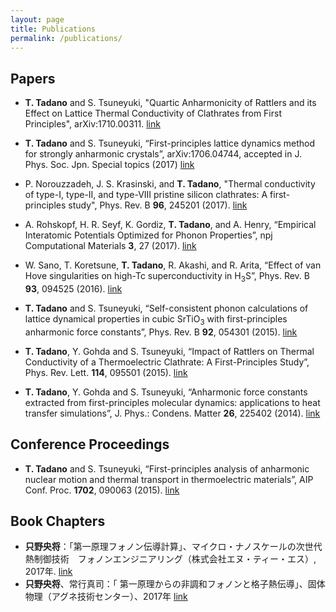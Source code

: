 ```yaml
---
layout: page
title: Publications
permalink: /publications/
---
```


## Papers

* __T. Tadano__ and S. Tsuneyuki, "Quartic Anharmonicity of Rattlers and its Effect on Lattice Thermal Conductivity of Clathrates from First Principles", arXiv:1710.00311. [link](https://arxiv.org/abs/1710.00311)

* __T. Tadano__ and S. Tsuneyuki, “First-principles lattice dynamics method for strongly anharmonic crystals”, arXiv:1706.04744, accepted in J. Phys. Soc. Jpn. Special topics (2017) [link](https://arxiv.org/abs/1706.04744)

* P. Norouzzadeh, J. S. Krasinski, and __T. Tadano__, "Thermal conductivity of type-I, type-II, and type-VIII pristine silicon clathrates: A first-principles study", Phys. Rev. B **96**, 245201 (2017). [link](https://journals.aps.org/prb/abstract/10.1103/PhysRevB.96.245201)

* A. Rohskopf, H. R. Seyf, K. Gordiz, __T. Tadano__, and A. Henry, “Empirical Interatomic Potentials Optimized for Phonon Properties”, npj Computational Materials **3**, 27 (2017). [link](https://www.nature.com/articles/s41524-017-0026-y)

* W. Sano, T. Koretsune, __T. Tadano__, R. Akashi, and R. Arita, “Effect of van Hove singularities on high-Tc superconductivity in H<sub>3</sub>S”, Phys. Rev. B **93**, 094525 (2016). [link](https://journals.aps.org/prb/abstract/10.1103/PhysRevB.93.094525)

* __T. Tadano__ and S. Tsuneyuki, “Self-consistent phonon calculations of lattice dynamical properties in cubic SrTiO<sub>3</sub> with first-principles anharmonic force constants”, Phys. Rev. B **92**, 054301 (2015). [link](https://journals.aps.org/prb/abstract/10.1103/PhysRevB.92.054301)

* __T. Tadano__, Y. Gohda and S. Tsuneyuki, “Impact of Rattlers on Thermal Conductivity of a Thermoelectric Clathrate: A First-Principles Study”, Phys. Rev. Lett. **114**, 095501 (2015). [link](https://journals.aps.org/prl/abstract/10.1103/PhysRevLett.114.095501)

* __T. Tadano__, Y. Gohda and S. Tsuneyuki, “Anharmonic force constants extracted from first-principles molecular dynamics: applications to heat transfer simulations”, J. Phys.: Condens. Matter **26**, 225402 (2014). [link](http://iopscience.iop.org/article/10.1088/0953-8984/26/22/225402/meta)

## Conference Proceedings

* __T. Tadano__ and S. Tsuneyuki, “First-principles analysis of anharmonic nuclear motion and thermal transport in thermoelectric materials”, AIP Conf. Proc. **1702**, 090063 (2015). [link](http://aip.scitation.org/doi/abs/10.1063/1.4938871)

## Book Chapters

* __只野央将__：「第一原理フォノン伝導計算」、マイクロ・ナノスケールの次世代熱制御技術　フォノンエンジニアリング（株式会社エヌ・ティー・エス）, 2017年. [link](http://www.nts-book.co.jp/item/detail/summary/buturi/20170900_107.html)
* __只野央将__、常行真司：「 第一原理からの非調和フォノンと格子熱伝導」、固体物理（アグネ技術センター）、2017年 [link](http://www.agne.co.jp/kotaibutsuri/kota1052.htm#no621)
